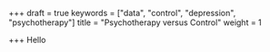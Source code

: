 +++
draft = true
keywords = ["data", "control", "depression", "psychotherapy"]
title = "Psychotherapy versus Control"
weight = 1

+++
Hello